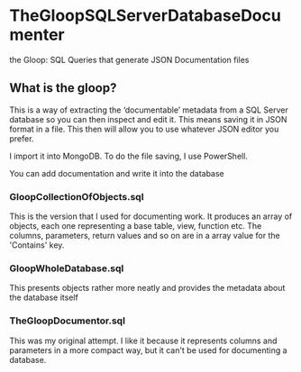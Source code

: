 # TheGloopSQLServerDatabaseDocumenter
 the Gloop: SQL Queries that generate JSON Documentation files

## What is the gloop?
This is a way of extracting the ‘documentable’ metadata from a SQL Server database
so you can then  inspect and edit it. This means saving it in JSON format  in a file.
This then will allow you to use whatever JSON editor you prefer. 

I import it into MongoDB. To do the file saving, I use PowerShell. 

You can add documentation and write it into the database

### GloopCollectionOfObjects.sql

This is the version that I used for documenting work. It produces an array of objects, each one representing a base table, view, function etc. The columns, parameters, return values and so on are in a array value for the 'Contains' key.

### GloopWholeDatabase.sql

This presents objects rather more neatly and provides the metadata about the database itself 

### TheGloopDocumentor.sql

This was my original attempt. I like it because it represents columns and parameters in a more compact way, but it can't be used for documenting a database.